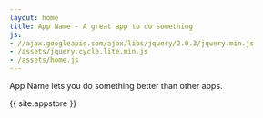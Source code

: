 ```yaml
---
layout: home
title: App Name - A great app to do something
js:
- //ajax.googleapis.com/ajax/libs/jquery/2.0.3/jquery.min.js
- /assets/jquery.cycle.lite.min.js
- /assets/home.js
---
```

App Name lets you do something better than other apps.

<p class="app-store">{{ site.appstore }}</p>